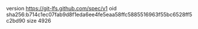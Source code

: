 version https://git-lfs.github.com/spec/v1
oid sha256:b714c1ec07fab9d8f1eda6ee4fe5eaa58ffc5885516963f55bc6528ff5c2bd90
size 4926

